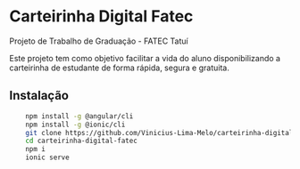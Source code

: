 # Carteirinha Digital Fatec

Projeto de Trabalho de Graduação - FATEC Tatuí


Este projeto tem como objetivo facilitar a vida do aluno disponibilizando a carteirinha de estudante de forma rápida, segura e gratuita. 

## Instalação

```bash
    npm install -g @angular/cli
    npm install -g @ionic/cli
    git clone https://github.com/Vinicius-Lima-Melo/carteirinha-digital-fatec.git
    cd carteirinha-digital-fatec
    npm i
    ionic serve
```

